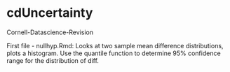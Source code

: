 # cdUncertainty
Cornell-Datascience-Revision

First file - nullhyp.Rmd:
  Looks at two sample mean difference distributions, plots a histogram.
  Use the quantile function to determine 95% confidence range for the distribution of diff.
